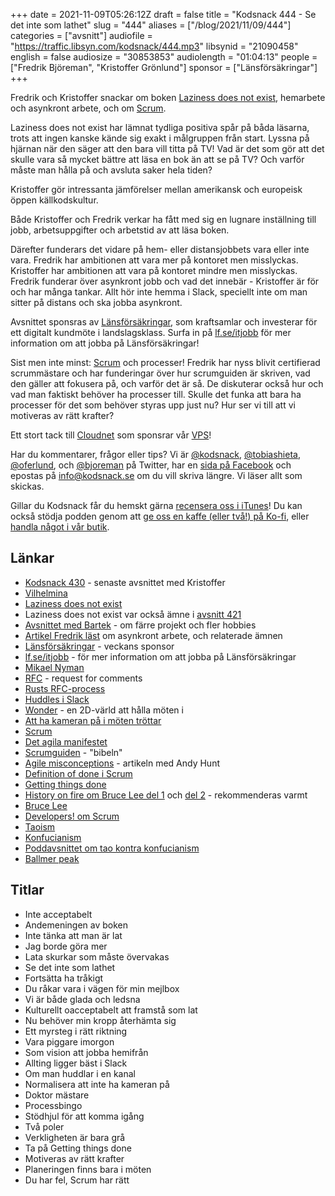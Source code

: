 +++
date = 2021-11-09T05:26:12Z
draft = false
title = "Kodsnack 444 - Se det inte som lathet"
slug = "444"
aliases = ["/blog/2021/11/09/444"]
categories = ["avsnitt"]
audiofile = "https://traffic.libsyn.com/kodsnack/444.mp3"
libsynid = "21090458"
english = false
audiosize = "30853853"
audiolength = "01:04:13"
people = ["Fredrik Björeman", "Kristoffer Grönlund"]
sponsor = ["Länsförsäkringar"]
+++

Fredrik och Kristoffer snackar om boken [Laziness does not exist](https://www.simonandschuster.com/books/Laziness-Does-Not-Exist/Devon-Price/9781982140106), hemarbete och asynkront arbete, och om [Scrum](https://en.wikipedia.org/wiki/Scrum_%28software_development%29).

Laziness does not exist har lämnat tydliga positiva spår på båda läsarna, trots att ingen kanske kände sig exakt i målgruppen från start. Lyssna på hjärnan när den säger att den bara vill titta på TV! Vad är det som gör att det skulle vara så mycket bättre att läsa en bok än att se på TV? Och varför måste man hålla på och avsluta saker hela tiden?

Kristoffer gör intressanta jämförelser mellan amerikansk och europeisk öppen källkodskultur.

Både Kristoffer och Fredrik verkar ha fått med sig en lugnare inställning till jobb, arbetsuppgifter och arbetstid av att läsa boken.

Därefter funderars det vidare på hem- eller distansjobbets vara eller inte vara. Fredrik har ambitionen att vara mer på kontoret men misslyckas. Kristoffer har ambitionen att vara på kontoret mindre men misslyckas. Fredrik funderar över asynkront jobb och vad det innebär - Kristoffer är för och har många tankar. Allt hör inte hemma i Slack, speciellt inte om man sitter på distans och ska jobba asynkront.

Avsnittet sponsras av [Länsförsäkringar](https://ad.doubleclick.net/ddm/trackclk/N271002.4084750IDGSWEDEN/B26515849.314933443;dc_trk_aid=507519565;dc_trk_cid=158179003;dc_lat=;dc_rdid=;tag_for_child_directed_treatment=;tfua=;ltd=), som kraftsamlar och investerar för ett digitalt kundmöte i landslagsklass. Surfa in på [lf.se/itjobb](https://ad.doubleclick.net/ddm/trackclk/N271002.4084750IDGSWEDEN/B26515849.314933443;dc_trk_aid=507519565;dc_trk_cid=158179003;dc_lat=;dc_rdid=;tag_for_child_directed_treatment=;tfua=;ltd=) för mer information om att jobba på Länsförsäkringar!

Sist men inte minst: [Scrum](https://en.wikipedia.org/wiki/Scrum_%28software_development%29) och processer! Fredrik har nyss blivit certifierad scrummästare och har funderingar över hur scrumguiden är skriven, vad den gäller att fokusera på, och varför det är så. De diskuterar också hur och vad man faktiskt behöver ha processer till. Skulle det funka att bara ha processer för det som behöver styras upp just nu? Hur ser vi till att vi motiveras av rätt krafter?

Ett stort tack till [Cloudnet](https://www.cloudnet.se) som sponsrar vår [VPS](https://en.wikipedia.org/wiki/Virtual_private_server)!

Har du kommentarer, frågor eller tips? Vi är [@kodsnack](https://www.twitter.com/kodsnack), [@tobiashieta](https://www.twitter.com/tobiashieta), [@oferlund](https://www.twitter.com/oferlund), och [@bjoreman](https://www.twitter.com/bjoreman) på Twitter, har en [sida på Facebook](https://www.facebook.com/kodsnack) och epostas på [info@kodsnack.se](mailto:info@kodsnack.se) om du vill skriva längre. Vi läser allt som skickas.

Gillar du Kodsnack får du hemskt gärna [recensera oss i iTunes](https://itunes.apple.com/se/podcast/kodsnack/id561631498?l=en)! Du kan också stödja podden genom att <a href="https://ko-fi.com/kodsnack" rel="payment">ge oss en kaffe (eller två!) på Ko-fi</a>, eller [handla något i vår butik](https://shop.spreadshirt.se/kodsnack/).

## Länkar ##
* [Kodsnack 430](https://kodsnack.se/430/) - senaste avsnittet med Kristoffer
* [Vilhelmina](https://sv.wikipedia.org/wiki/Vilhelmina_%28t%C3%A4tort%29)
* [Laziness does not exist](https://www.simonandschuster.com/books/Laziness-Does-Not-Exist/Devon-Price/9781982140106)
* Laziness does not exist var också ämne i [avsnitt 421](https://kodsnack.se/421/)
* [Avsnittet med Bartek](https://kodsnack.se/440/) - om färre projekt och fler hobbies
* [Artikel Fredrik läst](https://xahteiwi.eu/resources/presentations/no-we-wont-have-a-video-call-for-that/) om asynkront arbete, och relaterade ämnen
* [Länsförsäkringar](https://ad.doubleclick.net/ddm/trackclk/N271002.4084750IDGSWEDEN/B26515849.314933443;dc_trk_aid=507519565;dc_trk_cid=158179003;dc_lat=;dc_rdid=;tag_for_child_directed_treatment=;tfua=;ltd=) - veckans sponsor
* [lf.se/itjobb](https://ad.doubleclick.net/ddm/trackclk/N271002.4084750IDGSWEDEN/B26515849.314933443;dc_trk_aid=507519565;dc_trk_cid=158179003;dc_lat=;dc_rdid=;tag_for_child_directed_treatment=;tfua=;ltd=) - för mer information om att jobba på Länsförsäkringar
* [Mikael Nyman](https://www.linkedin.com/in/mikael-nyman-4875281a/?originalSubdomain=se)
* [RFC](https://en.wikipedia.org/wiki/Request_for_Comments) - request for comments
* [Rusts RFC-process](https://github.com/rust-lang/rfcs)
* [Huddles i Slack](https://slack.com/help/articles/4402059015315-Start-a-huddle-in-a-channel-or-direct-message)
* [Wonder](https://www.wonder.me/) - en 2D-värld att hålla möten i
* [Att ha kameran på i möten tröttar](https://news.stanford.edu/2021/02/23/four-causes-zoom-fatigue-solutions/)
* [Scrum](https://en.wikipedia.org/wiki/Scrum_%28software_development%29)
* [Det agila manifestet](https://agilemanifesto.org/)
* [Scrumguiden](https://scrumguides.org/scrum-guide.html) - "bibeln"
* [Agile misconceptions](https://toolshed.com/articles/2020-11-20-AgileMisconceptions.html) - artikeln med Andy Hunt
* [Definition of done i Scrum](https://medium.com/@dannysmith/the-definition-of-done-what-does-done-actually-mean-ef1e5520e153)
* [Getting things done](https://en.wikipedia.org/wiki/Getting_Things_Done)
* [History on fire om Bruce Lee del 1](https://overcast.fm/+UBw1V90RA) och [del 2](https://overcast.fm/+UBw1drtNU) - rekommenderas varmt
* [Bruce Lee](https://en.wikipedia.org/wiki/Bruce_Lee)
* [Developers! om Scrum](https://www.developerspodcast.com/episodes/39-allt-du-behover-veta-om-scrum)
* [Taoism](https://en.wikipedia.org/wiki/Taoism)
* [Konfucianism](https://en.wikipedia.org/wiki/Confucianism)
* [Poddavsnittet om tao kontra konfucianism](https://pca.st/episode/76fa4997-d8b2-4597-81c0-44b064e44fa1)
* [Ballmer peak](https://xkcd.com/323/)

## Titlar ##
* Inte acceptabelt
* Andemeningen av boken
* Inte tänka att man är lat
* Jag borde göra mer
* Lata skurkar som måste övervakas
* Se det inte som lathet
* Fortsätta ha tråkigt
* Du råkar vara i vägen för min mejlbox
* Vi är både glada och ledsna
* Kulturellt oacceptabelt att framstå som lat
* Nu behöver min kropp återhämta sig
* Ett myrsteg i rätt riktning
* Vara piggare imorgon
* Som vision att jobba hemifrån
* Allting ligger bäst i Slack
* Om man huddlar i en kanal
* Normalisera att inte ha kameran på
* Doktor mästare
* Processbingo
* Stödhjul för att komma igång
* Två poler
* Verkligheten är bara grå
* Ta på Getting things done
* Motiveras av rätt krafter
* Planeringen finns bara i möten
* Du har fel, Scrum har rätt